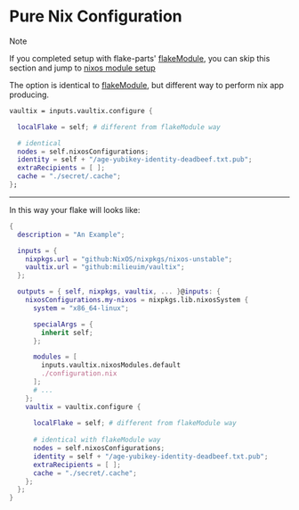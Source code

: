# Pure Nix Configuration


> [!NOTE]
> If you completed setup with flake-parts' [flakeModule](./flake-module.md), you can skip this section and jump to [nixos module setup](nixos-option.md)


The option is identical to [flakeModule](./flake-module.md), but different way to perform nix app producing.


```nix
vaultix = inputs.vaultix.configure {

  localFlake = self; # different from flakeModule way

  # identical
  nodes = self.nixosConfigurations;
  identity = self + "/age-yubikey-identity-deadbeef.txt.pub";
  extraRecipients = [ ];
  cache = "./secret/.cache";
};
```

---

In this way your flake will looks like:

```nix
{
  description = "An Example";

  inputs = {
    nixpkgs.url = "github:NixOS/nixpkgs/nixos-unstable";
    vaultix.url = "github:milieuim/vaultix";
  };

  outputs = { self, nixpkgs, vaultix, ... }@inputs: {
    nixosConfigurations.my-nixos = nixpkgs.lib.nixosSystem {
      system = "x86_64-linux";

      specialArgs = {
        inherit self;
      };

      modules = [
        inputs.vaultix.nixosModules.default
        ./configuration.nix
      ];
      # ...
    };
    vaultix = vaultix.configure {
    
      localFlake = self; # different from flakeModule way
    
      # identical with flakeModule way
      nodes = self.nixosConfigurations;
      identity = self + "/age-yubikey-identity-deadbeef.txt.pub";
      extraRecipients = [ ];
      cache = "./secret/.cache";
    };
  };
}
```
